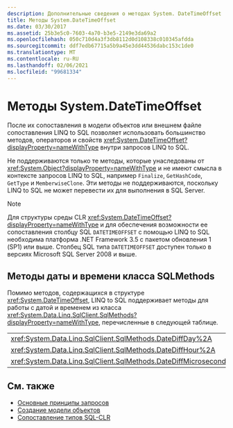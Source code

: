 ```yaml
---
description: Дополнительные сведения о методах System. DateTimeOffset
title: Методы System.DateTimeOffset
ms.date: 03/30/2017
ms.assetid: 25b3e5c0-7603-4a70-b3e5-2149e3da69a2
ms.openlocfilehash: 050c710d4a3f3db8112d0d108338c010345afdda
ms.sourcegitcommit: ddf7edb67715a5b9a45e3dd44536dabc153c1de0
ms.translationtype: MT
ms.contentlocale: ru-RU
ms.lasthandoff: 02/06/2021
ms.locfileid: "99681334"
---
```

# <a name="systemdatetimeoffset-methods"></a>Методы System.DateTimeOffset

После их сопоставления в модели объектов или внешнем файле сопоставления LINQ to SQL позволяет использовать большинство методов, операторов и свойств <xref:System.DateTimeOffset?displayProperty=nameWithType> внутри запросов LINQ to SQL.  
  
 Не поддерживаются только те методы, которые унаследованы от <xref:System.Object?displayProperty=nameWithType> и не имеют смысла в контексте запросов LINQ to SQL, например `Finalize`, `GetHashCode`, `GetType` и `MemberwiseClone`. Эти методы не поддерживаются, поскольку LINQ to SQL не может перевести их для выполнения в SQL Server.  
  
> [!NOTE]
> Для структуры среды CLR <xref:System.DateTimeOffset?displayProperty=nameWithType> и для обеспечения возможности ее сопоставления столбцу SQL `DATETIMEOFFSET` с помощью LINQ to SQL необходима платформа .NET Framework 3.5 с пакетом обновления 1 (SP1) или выше. Столбец SQL типа `DATETIMEOFFSET` доступен только в версиях Microsoft SQL Server 2008 и выше.  
  
## <a name="sqlmethods-date-and-time-methods"></a>Методы даты и времени класса SQLMethods  

 Помимо методов, содержащихся в структуре <xref:System.DateTimeOffset>, LINQ to SQL поддерживает методы для работы с датой и временем из класса <xref:System.Data.Linq.SqlClient.SqlMethods?displayProperty=nameWithType>, перечисленные в следующей таблице.  
  
||||  
|-|-|-|  
|<xref:System.Data.Linq.SqlClient.SqlMethods.DateDiffDay%2A>|<xref:System.Data.Linq.SqlClient.SqlMethods.DateDiffMillisecond%2A>|<xref:System.Data.Linq.SqlClient.SqlMethods.DateDiffNanosecond%2A>|  
|<xref:System.Data.Linq.SqlClient.SqlMethods.DateDiffHour%2A>|<xref:System.Data.Linq.SqlClient.SqlMethods.DateDiffMinute%2A>|<xref:System.Data.Linq.SqlClient.SqlMethods.DateDiffSecond%2A>|  
|<xref:System.Data.Linq.SqlClient.SqlMethods.DateDiffMicrosecond%2A>|<xref:System.Data.Linq.SqlClient.SqlMethods.DateDiffMonth%2A>|<xref:System.Data.Linq.SqlClient.SqlMethods.DateDiffYear%2A>|  
  
## <a name="see-also"></a>См. также

- [Основные принципы запросов](query-concepts.md)
- [Создание модели объектов](creating-the-object-model.md)
- [Сопоставление типов SQL-CLR](sql-clr-type-mapping.md)
